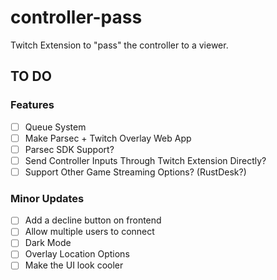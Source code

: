 # controller-pass
 Twitch Extension to "pass" the controller to a viewer.

## TO DO

### Features
- [ ] Queue System
- [ ] Make Parsec + Twitch Overlay Web App
- [ ] Parsec SDK Support?
- [ ] Send Controller Inputs Through Twitch Extension Directly?
- [ ] Support Other Game Streaming Options? (RustDesk?)

### Minor  Updates
- [ ] Add a decline button on frontend
- [ ] Allow multiple users to connect
- [ ] Dark Mode
- [ ] Overlay Location Options
- [ ] Make the UI look cooler